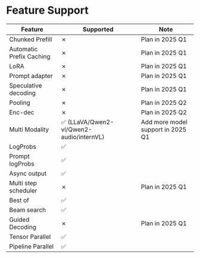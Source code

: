 # Feature Support

| Feature | Supported | Note |
|---------|-----------|------|
| Chunked Prefill | ✗ | Plan in 2025 Q1 |
| Automatic Prefix Caching | ✗ | Plan in 2025 Q1 |
| LoRA | ✗ | Plan in 2025 Q1 |
| Prompt adapter | ✗ | Plan in 2025 Q1 |
| Speculative decoding | ✗ | Plan in 2025 Q1 |
| Pooling | ✗ | Plan in 2025 Q2 |
| Enc-dec | ✗ | Plan in 2025 Q2 |
| Multi Modality | ✅ (LLaVA/Qwen2-vl/Qwen2-audio/internVL)| Add more model support in 2025 Q1 |
| LogProbs | ✅ ||
| Prompt logProbs | ✅ ||
| Async output | ✅ ||
| Multi step scheduler | ✗ | Plan in 2025 Q1 |
| Best of | ✅ ||
| Beam search | ✅ ||
| Guided Decoding | ✗ | Plan in 2025 Q1 |
| Tensor Parallel | ✅ ||
| Pipeline Parallel | ✅ ||
